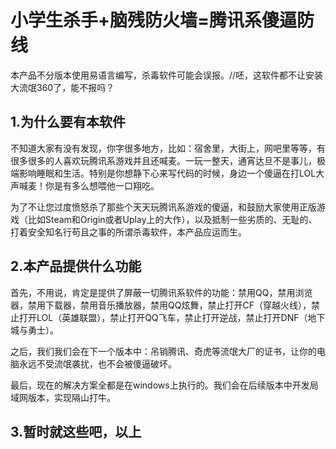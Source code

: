 # 小学生杀手+脑残防火墙=腾讯系傻逼防线

  本产品不分版本使用易语言编写，杀毒软件可能会误报。//呸，这软件都不让安装大流氓360了，能不报吗？

## 1.为什么要有本软件

  不知道大家有没有发现，你字很多地方，比如：宿舍里，大街上，网吧里等等，有很多很多的人喜欢玩腾讯系游戏并且还喊麦。一玩一整天，通宵达旦不是事儿，极端影响睡眠和生活。特别是你想静下心来写代码的时候，身边一个傻逼在打LOL大声喊麦！你是有多么想喂他一口翔吃。

  为了不让您过度愤怒杀了那些个天天玩腾讯系游戏的傻逼，和鼓励大家使用正版游戏（比如Steam和Origin或者Uplay上的大作），以及抵制一些劣质的、无耻的、打着安全知名行苟且之事的所谓杀毒软件，本产品应运而生。

## 2.本产品提供什么功能

  首先，不用说，肯定是提供了屏蔽一切腾讯系软件的功能：禁用QQ，禁用浏览器，禁用下载器，禁用音乐播放器，禁用QQ炫舞，禁止打开CF（穿越火线），禁止打开LOL（英雄联盟），禁止打开QQ飞车，禁止打开逆战，禁止打开DNF（地下城与勇士）。

  之后，我们我们会在下一个版本中：吊销腾讯、奇虎等流氓大厂的证书，让你的电脑永远不受流氓袭扰，也不会被傻逼破坏。

  最后，现在的解决方案全都是在windows上执行的。我们会在后续版本中开发局域网版本，实现隔山打牛。

## 3.暂时就这些吧，以上
